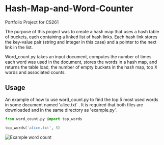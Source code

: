 # Hash-Map-and-Word-Counter

Portfolio Project for CS261

The purpose of this project was to create a hash map that uses a hash table of buckets, each containing a linked list of hash links. Each hash link stores the key-value pair (string and integer in this case) and a pointer to the next link in the list. 

Word_count.py takes an input document, computes the number of times each word was used in the document, stores the words in a hash map, and returns the table load, the number of empty buckets in the hash map, top X words and associated counts.

## Usage

An example of how to use word_count.py to find the top 5 most used words in some document named 'alice.txt' . It is required that both files are downloaded and in the same directory as 'example.py'.

```python
from word_count.py import top_words

top_words('alice.txt', 5)
```

![Example word count](https://i.imgur.com/AZL8dLi.png)
